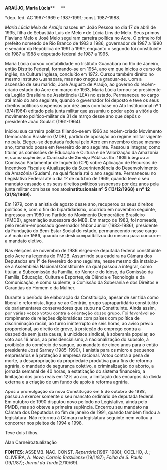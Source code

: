 **ARAÚJO, Maria Lúcia****     **

\*dep. fed. AC 1967-1969 e 1987-1991; const. 1987-1988.

*Maria Lúcia Melo de Araújo* nasceu em João Pessoa no dia 17 de abril de
1935, filha de Sebastião Luís de Melo e de Lúcia Lins de Melo. Seus
primos Flaviano Melo e José Melo seguiram carreira política no Acre. O
primeiro foi prefeito nomeado de Rio Branco de 1983 a 1986, governador
de 1987 a 1990 e senador da República de 1991 a 1999, enquanto o segundo
foi constituinte de 1987 a 1988 e deputado federal de 1987 a 1995.

Maria Lúcia cursou contabilidade no Instituto Guanabara no Rio de
Janeiro, então Distrito Federal, formando-se em 1954, ano em que iniciou
o curso de inglês, na Cultura Inglesa, concluído em 1972. Cursou também
direito no mesmo Instituto Guanabara, mas não chegou a graduar-se. Com a
ascensão de seu marido, José Augusto de Araújo, ao governo do
recém-criado estado do Acre em março de 1963, Maria Lúcia tornou-se
presidente da Legião Brasileira de Assistência (LBA) no estado.
Permaneceu no cargo até maio do ano seguinte, quando o governador foi
deposto e teve os seus direitos políticos suspensos por dez anos com
base no Ato Institucional nº 1 (9/4/1964) editado pela junta militar que
assumiu o poder após a vitória do movimento político-militar de 31 de
março desse ano que depôs o presidente João Goulart (1961-1964).

Iniciou sua carreira política filiando-se em 1966 ao recém-criado
Movimento Democrático Brasileiro (MDB), partido de oposição ao regime
militar vigente no país. Elegeu-se deputada federal pelo Acre em
novembro desse mesmo ano, tomando posse em fevereiro do ano seguinte.
Passou a integrar, como titular, as comissões de Educação e Cultura e de
Valorização da Amazônia e, como suplente, a Comissão de Serviço Público.
Em 1968 integrou a Comissão Parlamentar de Inquérito (CPI) sobre
Aplicação de Recursos de Incentivos Fiscais e Atualização da
Superintendência do Desenvolvimento da Amazônia (Sudam), na qual ficaria
até o ano seguinte. Permaneceu no Legislativo Federal até o dia 1º de
outubro de 1969, quando teve o seu mandato cassado e os seus direitos
políticos suspensos por dez anos pela junta militar com base nos
atos****institucionais nº 5 (13/12/1968) e nº 12 (31/8/1969).****

Em 1979, com a anistia de agosto desse ano, recuperou os seus direitos
políticos e, com o fim do bipartidarismo, ocorrido em novembro seguinte,
ingressou em 1980 no Partido do Movimento Democrático Brasileiro (PMDB),
agremiação sucessora do MDB. Em março de 1983, foi nomeada, pelo
recém-empossado governador Nabor Júnior (1983-1986), presidente da
Fundação do Bem-Estar Social do estado, permanecendo nesse cargo até
maio de 1986, quando se desincompatibilizou do mesmo para concorrer a
mandato eletivo.

Nas eleições de novembro de 1986 elegeu-se deputada federal constituinte
pelo Acre na legenda do PMDB. Assumindo sua cadeira na Câmara dos
Deputados em 1º de fevereiro do ano seguinte, nesse mesmo dia
instalou-se a Assembléia Nacional Constituinte, na qual passou a
integrar, como titular, a Subcomissão da Família, do Menor e do Idoso,
da Comissão da Família, Educação, Cultura e Esportes, da Ciência e
Tecnologia e da Comunicação, e como suplente, a Comissão da Soberania e
dos Direitos e Garantias do Homem e da Mulher.

Durante o período de elaboração da Constituição, apesar de ser tida como
liberal e reformista, ligou-se ao Centrão, grupo suprapartidário
constituído de parlamentares conservadores que atuou na Constituinte.
Ainda assim, por várias vezes votou contra a orientação desse grupo. Foi
favorável ao rompimento de relações diplomáticas com países com política
de discriminação racial, ao turno ininterrupto de seis horas, ao aviso
prévio proporcional, ao direito de greve, à proteção do emprego contra a
despedida sem justa causa, à unicidade sindical, à soberania popular, ao
voto aos 16 anos, ao presidencialismo, à nacionalização do subsolo, à
proibição do comércio de sangue, ao mandato de cinco anos para o então
presidente José Sarney (1985-1990), à anistia para os micro e pequenos
empresários e à proteção à empresa nacional. Votou contra a pena de
morte, a desapropriação da propriedade produtiva para fins de reforma
agrária, o mandado de segurança coletivo, a criminalização do aborto, a
jornada semanal de 40 horas, a estatização do sistema financeiro, a
limitação dos juros reais em 12% ao ano, a limitação dos encargos da
dívida externa e a criação de um fundo de apoio à reforma agrária.

Após a promulgação da nova Constituição em 5 de outubro de 1988, passou
a exercer somente o seu mandato ordinário de deputada federal. Em
outubro de 1990 disputou novo período no Legislativo, ainda pelo PMDB,
mas só obteve a primeira suplência. Encerrou seu mandato na Câmara dos
Deputados no fim de janeiro de 1991, quando também findou a legislatura.
Não retornou à Câmara na legislatura seguinte nem voltou a concorrer nos
pleitos de 1994 e 1998.

Teve dois filhos.

Alan Carneiroatualização

**FONTES**: ASSEMB. NAC. CONST. *Repertório*(1987-1988); COELHO, J. ;
OLIVEIRA, A. *Nova*; *Correio Braziliense* (19/1/87); *Folha de S.
Paulo* (19/1/87); *Jornal da Tarde*(2/10/69).

 

